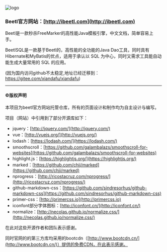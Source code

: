 ![logo](img/logo.png)

### Beetl官方网站：[http://ibeetl.com](http://ibeetl.com)

Beetl是一款秒杀FreeMarker的高性能Java模板引擎，中文文档，简单容易上手。

BeetlSQL是一款基于Beetl的，高性能的全功能的Java Dao工具，同时具有Hibernate和MyBatis的优点，适用于承认以 SQL 为中心，同时又需求工具能自动能生成大量常用的 SQL 的应用。

(因为国内访问github不太稳定,地址已经迁移到：https://gitee.com/xiandafu/xiandafu)



---

#### ©版权声明

本项目为beetl官方网站托管仓库，所有的页面设计和制作均为自主设计与编写。

项目（网站）中引用到了部分开源库如下：

-   jquery：[http://jquery.com/](http://jquery.com/)
-   vue：[http://vuejs.org/](http://vuejs.org/)
-   lodash：[https://lodash.com/](https://lodash.com/)
-   smoothscroll：[https://github.com/galambalazs/smoothscroll-for-websites](https://github.com/galambalazs/smoothscroll-for-websites)
-   highlight.js：[https://highlightjs.org/](https://highlightjs.org/)
-   marked：[https://github.com/chjj/marked](https://github.com/chjj/marked)
-   nprogress：[http://ricostacruz.com/nprogress/](http://ricostacruz.com/nprogress/)
-   github-markdown-css：[https://github.com/sindresorhus/github-markdown-css](https://github.com/sindresorhus/github-markdown-css)
-   primer-css：[http://primercss.io](http://primercss.io)
-   iconfont部分字体图标：[http://iconfont.cn/](http://iconfont.cn/)
-   normalize：[http://necolas.github.io/normalize.css/](http://necolas.github.io/normalize.css/)

在此对这些开源作者和团队表示感谢。

同时官网的的第三方库均采用的bootcdn（[http://www.bootcdn.cn/](http://www.bootcdn.cn/)）提供的免费CDN，在此表示感谢。
